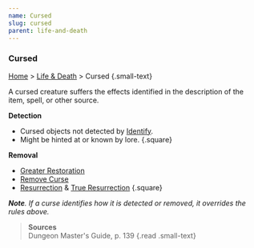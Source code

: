 ```yaml
---
name: Cursed
slug: cursed
parent: life-and-death
---
```

### Cursed
[Home](dm-operations-center) > [Life & Death](life-and-death) > Cursed {.small-text}

A cursed creature suffers the effects identified in the description of the item, spell, or other source. 

**Detection**
- Cursed objects not detected by [Identify](/spell/identify).
- Might be hinted at or known by lore.
{.square}

**Removal**
- [Greater Restoration](/spell/greater-restoration)
- [Remove Curse](/spell/remove-curse)
- [Resurrection](/spell/resurrection) & [True Resurrection](/spell/true-resurrection)
{.square}

***Note**. If a curse identifies how it is detected or removed, it overrides the rules above.*

> **Sources** <br/>
> Dungeon Master's Guide, p. 139
{.read .small-text}